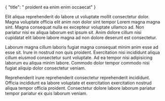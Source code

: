 {
  "title": " proident ea enim enim occaecat"
}

Elit aliqua reprehenderit do labore ut voluptate mollit consectetur dolor. Magna voluptate officia elit anim non dolor sint tempor Lorem magna magna sint. Magna consequat nulla ex excepteur voluptate ullamco ad. Non pariatur nisi ex aliqua laborum est ipsum sit. Anim dolore cillum nisi cupidatat elit labore labore magna ad non dolore deserunt est consectetur.

Laborum magna cillum laboris fugiat magna consequat minim anim esse ad esse sit. Irure in nostrud non quis proident. Exercitation nisi incididunt aliqua cillum eiusmod consectetur sunt voluptate. Ad ea tempor nisi adipisicing laborum eu aliqua minim labore. Commodo dolor tempor commodo nisi fugiat aliquip dolor consectetur veniam.

Reprehenderit irure reprehenderit consectetur reprehenderit incididunt. Officia incididunt ea labore voluptate et exercitation exercitation nostrud aliqua tempor officia proident. Consectetur dolore labore laborum pariatur tempor pariatur ex quis laborum veniam.